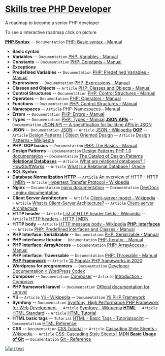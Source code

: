 # [Skills tree PHP Developer](https://infinite.education/view/PHP_Developer)
A roadmap to become a senior PHP developer

To see a interactive roadmap click on picture

**[PHP Syntax](https://infinite.education/view/php_syntax)**
 -- `Documentation` [PHP: Basic syntax - Manual](https://www.php.net/manual/en/language.basic-syntax.php)
* **Basic syntax**
* **Variables**
 -- `Documentation` [PHP: Variables - Manual](https://www.php.net/manual/en/language.variables.php)
* **Constants**
 -- `Documentation` [PHP: Constants - Manual](https://www.php.net/manual/en/language.constants.php)
* **Exceptions**
* **Predefined Variables**
 -- `Documentation` [PHP: Predefined Variables - Manual](https://www.php.net/manual/en/reserved.variables.php)
* **Expressions**
 -- `Documentation` [PHP: Expressions - Manual](https://www.php.net/manual/en/language.expressions.php)
* **Classes and Objects**
 -- `Article` [PHP: Classes and Objects - Manual](https://www.php.net/manual/en/language.oop5.php)
* **Control Structures**
 -- `Documentation` [PHP: Control Structures - Manual](https://www.php.net/manual/en/language.control-structures.php)
* **Operators**
 -- `Documentation` [PHP: Operators - Manual](https://www.php.net/manual/en/language.operators.php)
* **Functions**
 -- `Documentation` [PHP: Control Structures - Manual](https://www.php.net/manual/en/language.control-structures.php)
* **Namespaces**
 -- `Article` [PHP: Namespaces - Manual](https://www.php.net/manual/en/language.namespaces.php)
* **Errors**
 -- `Documentation` [PHP: Errors - Manual](https://www.php.net/manual/en/language.errors.php)
* **Types**
 -- `Documentation` [PHP: Types - Manual](https://www.php.net/manual/en/language.types.php)
**[JSON APIs](https://infinite.education/view/json_apis)**
 -- `Documentation` [JSON:API &mdash; A specification for building APIs in JSON](https://jsonapi.org/)
* **JSON**
 -- `Documentation` [JSON](https://www.json.org/json-en.html)
 -- `Article` [JSON - Wikipedia](https://en.wikipedia.org/wiki/JSON)
**[OOP](https://infinite.education/view/oop)**
 -- `Article` [Design Patterns | Object Oriented Design](https://www.oodesign.com/)
 -- `Article` [Design Patterns - Wikipedia](https://en.wikipedia.org/wiki/Design_Patterns)
* **PHP: OOP basics**
 -- `Documentation` [PHP: The Basics - Manual](https://www.php.net/manual/en/language.oop5.basic.php)
* **Design Patterns**
 -- `Documentation` [Design Patterns PHP 1.0 documentation](https://designpatternsphp.readthedocs.io/en/latest/README.html)
 -- `Documentation` [The Catalog of Design Patterns](https://refactoring.guru/design-patterns/catalog)
**[Relational Databases](https://infinite.education/view/relational_databases)**
 -- `Article` [What are relational databases? | HowStuffWorks](https://computer.howstuffworks.com/question599.htm)
 -- `Article` [What Is a Relational Database | Oracle](https://www.oracle.com/database/what-is-a-relational-database/)
* **SQL Syntax**
* **Database Normalization**
**[HTTP](https://infinite.education/view/http)**
 -- `Article` [An overview of HTTP - HTTP | MDN](https://developer.mozilla.org/en-US/docs/Web/HTTP/Overview)
 -- `Article` [Hypertext Transfer Protocol - Wikipedia](https://en.wikipedia.org/wiki/Hypertext_Transfer_Protocol)
* **Nginx**
 -- `Documentation` [nginx documentation](https://nginx.org/en/docs/)
 -- `Documentation` [DevDocs - nginx documentation](https://devdocs.io/nginx/)
* **Client Server Architecture**
 -- `Article` [Client–server model - Wikipedia](https://en.wikipedia.org/wiki/Client–server_model)
 -- `Article` [What is Client-Server Architecture?](https://www.w3schools.in/what-is-client-server-architecture/)
 -- `Article` [Client-server Architecture](https://cs.uwaterloo.ca/~m2nagapp/courses/CS446/1195/Arch_Design_Activity/ClientServer.pdf)
* **HTTP header**
 -- `Article` [List of HTTP header fields - Wikipedia](https://en.wikipedia.org/wiki/List_of_HTTP_header_fields)
 -- `Article` [HTTP headers - HTTP | MDN](https://developer.mozilla.org/en-US/docs/Web/HTTP/Headers)
* **HTTP body**
 -- `Article` [HTTP message body - Wikipedia](https://en.wikipedia.org/wiki/HTTP_message_body)
**[PHP: interfaces](https://infinite.education/view/php_interfaces)**
 -- `Article` [PHP: Predefined Interfaces and Classes - Manual](https://www.php.net/manual/en/reserved.interfaces.php)
* **PHP Interface: Serializable**
 -- `Documentation` [PHP: Serializable - Manual](https://www.php.net/manual/en/class.serializable.php)
* **PHP interfaces: Iterator**
 -- `Documentation` [PHP: Iterator - Manual](https://www.php.net/manual/en/class.iterator.php)
* **PHP Interface: ArrayAccess**
 -- `Documentation` [PHP: ArrayAccess - Manual](https://www.php.net/manual/en/class.arrayaccess.php)
* **PHP interface: Traversable**
 -- `Documentation` [PHP: Throwable - Manual](https://www.php.net/manual/en/class.throwable.php)
**[PHP Framework](https://infinite.education/view/php_framework)**
 -- `Article` [10 Popular PHP frameworks in 2020](https://raygun.com/blog/top-php-frameworks/)
* **Wordpress for programmers**
 -- `Documentation` [Developer Documentation &laquo; WordPress Codex](https://codex.wordpress.org/Developer_Documentation)
* **Composer**
 -- `Documentation` [Composer](https://getcomposer.org/doc/)
 -- `Article` [Introduction - Composer](https://getcomposer.org/doc/00-intro.md)
* **PHP framework laravel**
 -- `Documentation` [Official documentation for Laravel](https://laravel.com/docs/8.x/)
* **Yii**
 -- `Article` [Yii - Wikipedia](https://en.wikipedia.org/wiki/Yii)
 -- `Documentation` [Yii PHP Framework](https://www.yiiframework.com/)
* **Symfony**
 -- `Documentation` [Symfony, High Performance PHP Framework for Web Development](https://symfony.com/)
 -- `Article` [Symfony - Wikipedia](https://en.wikipedia.org/wiki/Symfony)
**[HTML](https://infinite.education/view/html)**
 -- `Article` [HTML Standard](https://html.spec.whatwg.org/multipage/)
 -- `Article` [HTML Tutorial](https://www.w3schools.com/html/)
* **HTML basic tags**
 -- `Tutorial` [HTML - Basic Tags - Tutorialspoint](https://www.tutorialspoint.com/html/html_basic_tags.htm)
 -- `Documentation` [HTML Reference](https://www.w3schools.com/tags/ref_byfunc.asp)
* **CSS**
 -- `Documentation` [CSS Tutorial](https://www.w3schools.com/css/default.asp)
 -- `Article` [Cascading Style Sheets - Wikipedia](https://en.wikipedia.org/wiki/Cascading_Style_Sheets)
 -- `Article` [CSS: Cascading Style Sheets | MDN](https://developer.mozilla.org/en-US/docs/Web/CSS/)
**[Basic Usage of Git](https://infinite.education/view/basic_usage_of_git)**
 -- `Documentation` [Git - Reference](https://git-scm.com/docs)
                

[![alt text](https://raw.githubusercontent.com/infinite-education/php-developer-roadmap/main/php-developer.pngg)](https://infinite.education/expertise/PHP_Developer)

